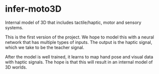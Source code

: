 infer-moto3D
============

Internal model of 3D that includes tactile/haptic, motor and sensory systems. 

This is the first version of the project. We hope to model this with a neural network that has multiple 
types of inputs. The output is the haptic signal, which we take to be the teacher signal.

After the model is well trained, it learns to map hand pose and visual data with haptic signals. The hope
is that this will result in an internal model of 3D worlds. 
